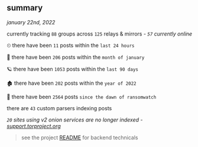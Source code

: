 
## summary
_january 22nd, 2022_

currently tracking `88` groups across `125` relays & mirrors - _`57` currently online_

⏲ there have been `11` posts within the `last 24 hours`

🦈 there have been `206` posts within the `month of january`

🪐 there have been `1053` posts within the `last 90 days`

🏚 there have been `202` posts within the `year of 2022`

🦕 there have been `2564` posts `since the dawn of ransomwatch`

there are `43` custom parsers indexing posts

_`20` sites using v2 onion services are no longer indexed - [support.torproject.org](https://support.torproject.org/onionservices/v2-deprecation/)_

> see the project [README](https://github.com/thetanz/ransomwatch#ransomwatch--) for backend technicals
